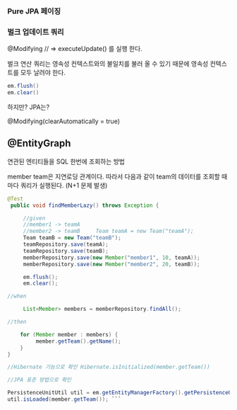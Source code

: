 
### Pure JPA 페이징


### 벌크 업데이트 쿼리

@Modifying // => executeUpdate() 를 실행 한다.

벌크 연산 쿼리는 영속성 컨텍스트와의 불일치를 불러 올 수 있기 때문에 영속성 컨텍스트를 모두 날려야 한다.

```java
em.flush()
em.clear()
```

하지만? JPA는?

@Modifying(clearAutomatically = true)


## @EntityGraph

연관된 엔티티들을 SQL 한번에 조회하는 방법

member team은 지연로딩 관계이다. 따라서 다음과 같이 team의 데이터를 조회할 때 마다 쿼리가 실행된다. (N+1 문제 발생)

```java
@Test
 public void findMemberLazy() throws Exception {

     //given
     //member1 -> teamA
     //member2 -> teamB     Team teamA = new Team("teamA");
     Team teamB = new Team("teamB");
     teamRepository.save(teamA);
     teamRepository.save(teamB);
     memberRepository.save(new Member("member1", 10, teamA));
     memberRepository.save(new Member("member2", 20, teamB));

     em.flush();
     em.clear();

//when

     List<Member> members = memberRepository.findAll();

//then

    for (Member member : members) {
         member.getTeam().getName();
	}
}

//Hibernate 기능으로 확인 Hibernate.isInitialized(member.getTeam())

//JPA 표준 방법으로 확인

PersistenceUnitUtil util = em.getEntityManagerFactory().getPersistenceUnitUtil();
util.isLoaded(member.getTeam()); ```
```


